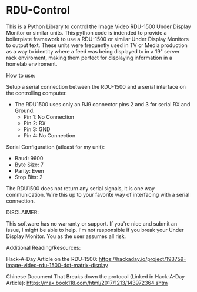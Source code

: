 # RDU-Control
This is a Python Library to control the Image Video RDU-1500 Under Display Monitor or similar units.
This python code is indended to provide a boilerplate framework to use a RDU-1500 or similar Under Display Monitors to output text. These units were frequently used in TV or Media production as a way to identity where a feed was being displayed to in a 19" server rack enviroment, making them perfect for displaying information in a homelab enviroment.

How to use:

Setup a serial connection between the RDU-1500 and a serial interface on the controlling computer. 
- The RDU1500 uses only an RJ9 connector pins 2 and 3 for serial RX and Ground.
  - Pin 1: No Connection
  - Pin 2: RX
  - Pin 3: GND
  - Pin 4: No Connection


Serial Configuration (atleast for my unit):
- Baud: 9600
- Byte Size: 7
- Parity: Even
- Stop Bits: 2

The RDU1500 does not return any serial signals, it is one way communication. Wire this up to your favorite way of interfacing with a serial connection.

DISCLAIMER:

This software has no warranty or support. If you're nice and submit an issue, I might be able to help. I'm not responsible if you break your Under Display Monitor. You as the user assumes all risk. 



Additional Reading/Resources:

Hack-A-Day Article on the RDU-1500: https://hackaday.io/project/193759-image-video-rdu-1500-dot-matrix-display

Chinese Document That Breaks down the protocol (Linked in Hack-A-Day Article): https://max.book118.com/html/2017/1213/143972364.shtm
